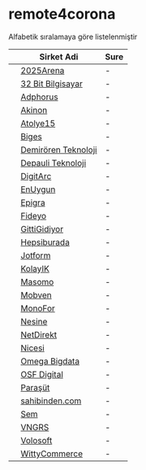# remote4corona

Alfabetik sıralamaya göre listelenmiştir

|   |Sirket Adi|Sure|
|---|---|---|
|   |[2025Arena](https://2025arena.com)|-|
|   |[32 Bit Bilgisayar](http://www.32bit.com.tr)|-|
|   |[Adphorus](https://adphorus.com)|-|
|   |[Akinon](https://www.akinon.com)|-|
|   |[Atolye15](https://www.atolye15.com)|-|
|   |[Biges](https://biges.com)|-|
|   |[Demirören Teknoloji](https://www.demirorenteknoloji.com/)|-|
|   |[Depauli Teknoloji](https://herrenausstatter.de)|-|
|   |[DigitArc](https://digitarc.net)|-|
|   |[EnUygun](https://enuygun.com)|-|
|   |[Epigra](https://epigra.com)|-|
|   |[Fideyo](https://fideyo.com)|-|
|   |[GittiGidiyor](https://gittigidiyor.com)|-|
|   |[Hepsiburada](https://hepsiburada.com)|-|
|   |[Jotform](https://www.jotform.com/)|-|
|   |[KolayIK](https://kolayik.com)|-|
|   |[Masomo](https://masomo.com)|-|
|   |[Mobven](https://mobven.com)|-|
|   |[MonoFor](https://monofor.com/)|-|
|   |[Nesine](https://www.nesine.com)|-|
|   |[NetDirekt](https://www.netdirekt.com.tr)|-|
|   |[Nicesi](https://nicesi.com)|-|
|   |[Omega Bigdata](https://omegabigdata.com)|-|
|   |[OSF Digital](https://osf.digital)|-|
|   |[Paraşüt](https://www.parasut.com)|-|
|   |[sahibinden.com](https://sahibinden.com)|-|
|   |[Sem](https://semtr.com)|-|
|   |[VNGRS](https://vngrs.com)|-|
|   |[Volosoft](https://www.volosoft.com/)|-|
|   |[WittyCommerce](https://wittycommerce.com)|-|

